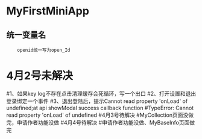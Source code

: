 # MyFirstMiniApp
## 统一变量名
		openid统一写为open_Id





#  4月2号未解决
#1、如果key   log不存在点击清理缓存会死循环，写一个出口
#2、打开设置和退出登录绑定一个事件
#3、退出登陆后，提示Cannot read property 'onLoad' of undefined;at api showModal success callback function
#TypeError: Cannot read property 'onLoad' of undefined
#4月3号待解决
#MyCollection页面没做完，申请作者功能没做
#4月4号待解决
#申请作者功能没做、MyBaseInfo页面做完
#
#
#
#
#
#
#
#
#
#
#
